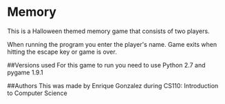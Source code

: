 Memory
======

This is a Halloween themed memory game that consists of two players.

When running the program you enter the player's name. Game exits when hitting the escape key or game is over.

##Versions used
For this game to run you need to use Python 2.7 and pygame 1.9.1

##Authors
This was made by Enrique Gonzalez during CS110: Introduction to Computer Science
